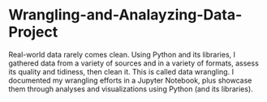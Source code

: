 # Wrangling-and-Analayzing-Data-Project

Real-world data rarely comes clean. Using Python and its libraries, I gathered data from a variety of sources and in a variety of formats, assess its quality and tidiness, 
then clean it. This is called data wrangling. 
I documented my wrangling efforts in a Jupyter Notebook, plus showcase them through analyses and visualizations using Python (and its libraries).
